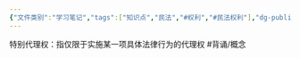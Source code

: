 ```yaml
---
{"文件类别":"学习笔记","tags":["知识点","民法","#权利","#民法权利"],"dg-publish":true,"permalink":"/学习笔记studyup/民法总论/特别代理权/","dgPassFrontmatter":true,"created":"2024-08-01T09:50:13.746+08:00","updated":"2024-11-18T22:25:41.001+08:00"}
---
```


特别代理权：指仅限于实施某一项具体法律行为的代理权 #背诵/概念 